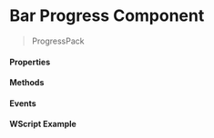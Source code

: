 # Bar Progress Component
> ProgressPack

#### Properties

#### Methods

#### Events

#### WScript Example